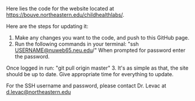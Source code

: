 Here lies the code for the website located at https://bouve.northeastern.edu/childhealthlabs/. 

Here are the steps for updating it:

1. Make any changes you want to the code, and push to this GitHub page.
2. Run the following commands in your terminal:
"ssh USERNAME@nuweb65.neu.edu/"
When prompted for password enter the password.

Once logged in run:
"git pull origin master"
3. It's as simple as that, the site should be up to date. Give appropriate time for everything to update. 

For the SSH username and password, please contact Dr. Levac at d.levac@northeastern.edu

